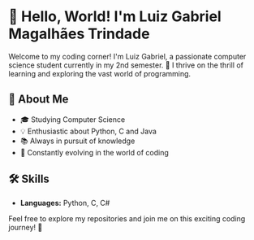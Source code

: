 # 👋 Hello, World! I'm Luiz Gabriel Magalhães Trindade

Welcome to my coding corner! I'm Luiz Gabriel, a passionate computer science student currently in my 2nd semester. 🚀 I thrive on the thrill of learning and exploring the vast world of programming.

## 🌱 About Me
- 🎓 Studying Computer Science
- 💡 Enthusiastic about Python, C and Java
- 📚 Always in pursuit of knowledge
- 🚀 Constantly evolving in the world of coding

## 🛠️ Skills
- **Languages:** Python, C, C#

Feel free to explore my repositories and join me on this exciting coding journey! 🚀
